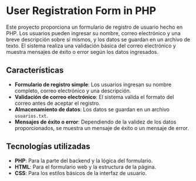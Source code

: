 # User Registration Form in PHP

Este proyecto proporciona un formulario de registro de usuario hecho en PHP. Los usuarios pueden ingresar su nombre, correo electrónico y una breve descripción sobre sí mismos, y los datos se guardan en un archivo de texto. El sistema realiza una validación básica del correo electrónico y muestra mensajes de éxito o error según los datos ingresados.

## Características

- **Formulario de registro simple**: Los usuarios ingresan su nombre completo, correo electrónico y una descripción.
- **Validación de correo electrónico**: El sistema valida el formato del correo antes de aceptar el registro.
- **Almacenamiento de datos**: Los datos se guardan en un archivo `usuarios.txt`.
- **Mensajes de éxito o error**: Dependiendo de la validez de los datos proporcionados, se muestra un mensaje de éxito o un mensaje de error.

## Tecnologías utilizadas

- **PHP**: Para la parte del backend y la lógica del formulario.
- **HTML**: Para el formulario web y la estructura de la página.
- **CSS**: Para los estilos básicos de la interfaz de usuario.
